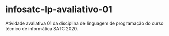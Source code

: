 # infosatc-lp-avaliativo-01
Atividade  avaliativa  01 da disciplina de linguagem  de programação do curso técnico de informática SATC 2020.
